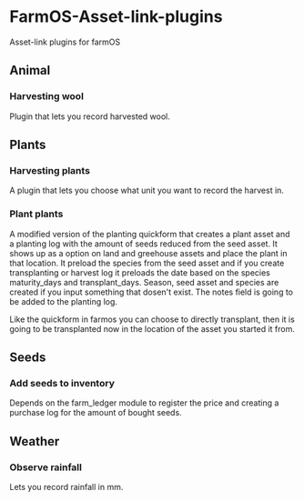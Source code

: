 # FarmOS-Asset-link-plugins
Asset-link plugins for farmOS

## Animal
### Harvesting wool
Plugin that lets you record harvested wool.

## Plants
### Harvesting plants
A plugin that lets you choose what unit you want to record the harvest in.

### Plant plants
A modified version of the planting quickform that creates a plant asset and a planting log with the amount of seeds reduced from the seed asset.
It shows up as a option on land and greehouse assets and place the plant in that location. It preload the species from the seed asset and if you create transplanting or harvest log it preloads the date based on the species maturity_days and transplant_days.
Season, seed asset and species are created if you input something that dosen't exist. The notes field is going to be added to the planting log.

Like the quickform in farmos you can choose to directly transplant, then it is going to be transplanted now in the location of the asset you started it from.

## Seeds
### Add seeds to inventory
Depends on the farm_ledger module to register the price and creating a purchase log for the amount of bought seeds.

## Weather
### Observe rainfall
Lets you record rainfall in mm.

